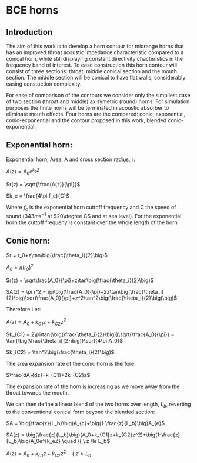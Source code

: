 # BCE horns

## Introduction

The aim of this work is to develop a horn contour for midrange horns that has an improved throat acoustic impedance characteristic compared to a conical horn, while still displaying constant directivity chacteristics in the frequency band of interest.  To ease construction this horn contour will consist of three sections: throat, middle conical section and the mouth section.  The middle section will be conical to have flat walls, considerably easing constuction complexity.    

For ease of comparison of the contours we consider only the simpliest case of two section (throat and middle) axisymetric (round) horns.  For simulation purposes the finite horns will be terminated in acoustic absorber to eliminate mouth effects.  Four horns are the compared: conic, exponential, conic-exponential and the contour proposed in this work, blended conic-exponential.

## Exponential horn:

Exponential horn, Area, A and cross section radius, r:

$A(z)=A_0e^{k_eZ}$

$r(z) = \sqrt{\frac{A(z)}{\pi}}$

$k_e = \frac{4\pi f_c}{C}$ 

Where $f_c$ is the exponential horn cuttoff frequency and C the speed of sound ($343 ms^{-1}$ at $20\degree C$ and at sea level).  For the exponential horn the cuttoff frequeny is constant over the whole length of the horn 

## Conic horn:

$r = r_0+z\tan\big(\frac{\theta_i}{2}\big)$

$A_0 = \pi (r_0)^2$

$r(z) = \sqrt\frac{A_0}{\pi}+z\tan\big(\frac{\theta_i}{2}\big)$

$A(z) = \pi r^2 = \pi\big(\frac{A_0}{\pi}+2z\tan\big(\frac{\theta_i}{2}\big)\sqrt\frac{A_0}{\pi}+z^2\tan^2\big(\frac{\theta_i}{2}\big)\big)$

Therefore Let:

$A(z) = A_0 + k_{C1}z+k_{C2}z^2$

$k_{C1} = 2\pi\tan{\big(\frac{\theta_i}{2}\big)}\sqrt{\frac{A_0}{\pi}} = \tan{\big(\frac{\theta_i}{2}\big)}\sqrt{4\pi A_0}$

$k_{C2} = \tan^2\big(\frac{\theta_i}{2}\big)$

The area expansion rate of the conic horn is therfore:

$\frac{dA}{dz}=k_{C1}+2k_{C2}z$

The expansion rate of the horn is increasing as we move away from the throat towards the mouth.

We can then define a linear blend of the two horns over length, $L_b$, reverting to the conventional conical form beyond the blended section:

$A = \big(\frac{z}{L_b}\big)A_{c}+\big(1-\frac{z}{L_b}\big)A_{e}$

$A(z) = \big(\frac{z}{L_b}\big)(A_0+k_{C1}z+k_{C2}z^2)+\big(1-\frac{z}{L_b}\big)A_0e^{k_eZ} \quad \{ \ z \le L_b$

$A(z) = A_0+k_{C1}z+k_{C2}z^2 \quad \{ \ z > L_b$

